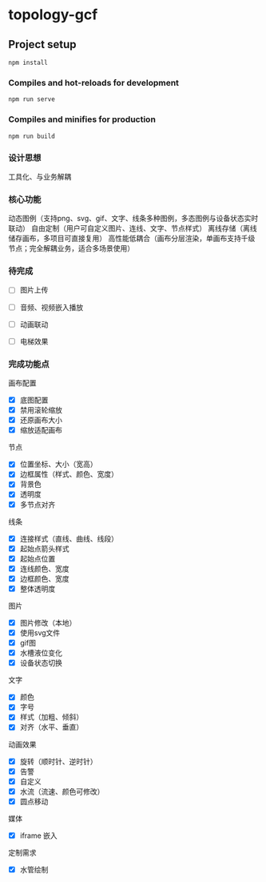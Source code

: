 # topology-gcf

## Project setup
```
npm install
```

### Compiles and hot-reloads for development
```
npm run serve
```

### Compiles and minifies for production
```
npm run build
```


### 设计思想
工具化、与业务解耦

### 核心功能
动态图例（支持png、svg、gif、文字、线条多种图例，多态图例与设备状态实时联动）
自由定制（用户可自定义图片、连线、文字、节点样式）
离线存储（离线储存画布，多项目可直接复用）
高性能低耦合（画布分层渲染，单画布支持千级节点；完全解耦业务，适合多场景使用）

### 待完成
- [ ] 图片上传
- [ ] 音频、视频嵌入播放
- [ ] 动画联动
- [ ] 电梯效果



### 完成功能点

画布配置
- [x] 底图配置
- [x] 禁用滚轮缩放
- [x] 还原画布大小
- [x] 缩放适配画布

节点
- [x] 位置坐标、大小（宽高）
- [x] 边框属性（样式、颜色、宽度）
- [x] 背景色
- [x] 透明度
- [x] 多节点对齐

线条
- [x] 连接样式（直线、曲线、线段）
- [x] 起始点箭头样式
- [x] 起始点位置
- [x] 连线颜色、宽度
- [x] 边框颜色、宽度
- [x] 整体透明度

图片
- [x] 图片修改（本地）
- [x] 使用svg文件
- [x] gif图
- [x] 水槽液位变化
- [x] 设备状态切换

文字
- [x] 颜色
- [x] 字号
- [x] 样式（加粗、倾斜）
- [x] 对齐（水平、垂直）

动画效果
- [x] 旋转（顺时针、逆时针）
- [x] 告警
- [x] 自定义
- [x] 水流（流速、颜色可修改）
- [x] 圆点移动

媒体
- [x] iframe 嵌入

定制需求
- [x] 水管绘制


